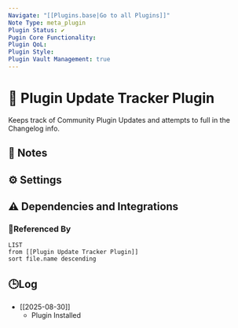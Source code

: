 ```yaml
---
Navigate: "[[Plugins.base|Go to all Plugins]]"
Note Type: meta_plugin
Plugin Status: ✔️
Pugin Core Functionality:
Plugin QoL:
Plugin Style:
Plugin Vault Management: true
---
```

# 🔌 Plugin Update Tracker Plugin

Keeps track of Community Plugin Updates and attempts to full in the Changelog info.

## 📝 Notes

## ⚙️ Settings

## ⚠️ Dependencies and Integrations

### 🔗Referenced By

```dataview
LIST
from [[Plugin Update Tracker Plugin]]
sort file.name descending
```

## 🕒Log

- [[2025-08-30]]
	- Plugin Installed
